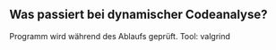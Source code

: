 Was passiert bei dynamischer Codeanalyse?
---
Programm wird während des Ablaufs geprüft. 
Tool: valgrind